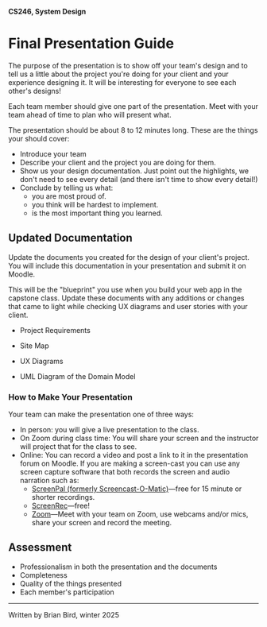**CS246, System Design**

# Final Presentation Guide

The purpose of the presentation is to show off your team's design and to tell us a little about the project you're doing for your client and your experience designing it. It will be interesting for everyone to see each other's designs!

Each team member should give one part of the presentation. Meet with your team ahead of time to plan who will present what.

The presentation should be about 8 to 12 minutes long. These are the things your should cover:

- Introduce your team
- Describe your client and the project you are doing for them.
- Show us your design documentation. Just point out the highlights, we don't need to see every detail (and there isn't time to show every detail!)
- Conclude by telling us what:
  - you are most proud of.
  - you think will be hardest to implement.
  - is the most important thing you learned.

## Updated Documentation

Update the documents you created for the design of your client's project. You will include this documentation in your presentation and submit it on Moodle.

This will be the "blueprint" you use when you build your web app in the capstone class. Update these documents with any additions or changes that came to light while checking UX diagrams and user stories with your client.

- Project Requirements

- Site Map

- UX Diagrams

- UML Diagram of the Domain Model

### How to Make Your Presentation

Your team can make the presentation one of three ways:

- In person: you will give a live presentation to the class. 
- On Zoom during class time: You will share your screen and the instructor will project that for the class to see.
- Online: You can record a video and post a link to it in the presentation forum on Moodle. If you are making a screen-cast you can use any screen capture software that both records the screen and audio narration such as:
  - [ScreenPal (formerly Screencast-O-Matic)](https://screenpal.com)&mdash;free for 15 minute or shorter recordings.
  - [ScreenRec](https://screenrec.com/)&mdash;free!
  - [Zoom](https://www.zoom.com)&mdash;Meet with your team on Zoom, use webcams and/or mics, share your screen and record the meeting.

## Assessment

- Professionalism in both the presentation and the documents
- Completeness
- Quality of the things presented
- Each member's participation

---

Written by Brian Bird, winter <time>2025</time>